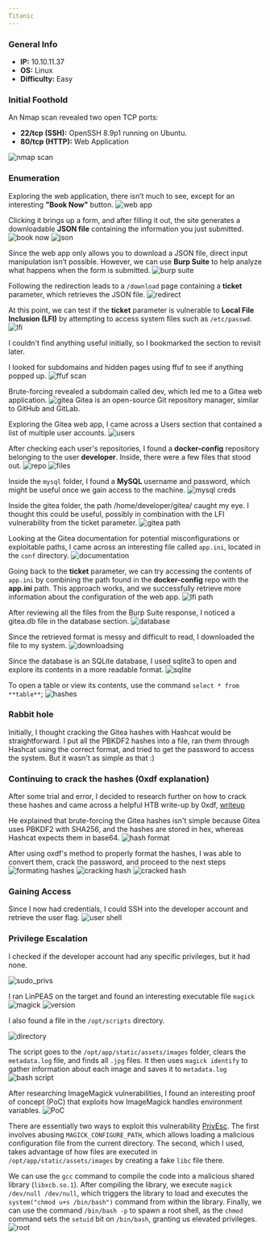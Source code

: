 ```yaml
---
Titanic 
---
```

### General Info

- **IP:** 10.10.11.37
- **OS:** Linux
- **Difficulty:** Easy

### Initial Foothold
An Nmap scan revealed two open TCP ports:
- **22/tcp (SSH):** OpenSSH 8.9p1 running on Ubuntu.
- **80/tcp (HTTP):** Web Application

![nmap scan](https://github.com/J4ck3lXploit/HTB-writeups/blob/main/Images/Screenshot%202025-02-17%20132816.png)

### Enumeration
Exploring the web application, there isn’t much to see, except for an interesting **"Book Now"** button.
![web app](https://github.com/J4ck3lXploit/HTB-writeups/blob/main/Images/Screenshot%202025-02-17%20132927.png)

Clicking it brings up a form, and after filling it out, the site generates a downloadable **JSON file** containing the information you just submitted.
![book now](https://github.com/J4ck3lXploit/HTB-writeups/blob/main/Images/Screenshot%202025-02-19%20114251.png)
![json](https://github.com/J4ck3lXploit/HTB-writeups/blob/main/Images/Screenshot%202025-02-17%20133433.png)

Since the web app only allows you to download a JSON file, direct input manipulation isn’t possible. However, we can use **Burp Suite** to help analyze what happens when the form is submitted.
![burp suite](https://github.com/J4ck3lXploit/HTB-writeups/blob/main/Images/Screenshot%202025-02-17%20133530.png)

Following the redirection leads to a `/download` page containing a **ticket** parameter, which retrieves the JSON file.
![redirect](https://github.com/J4ck3lXploit/HTB-writeups/blob/main/Images/Screenshot%202025-02-17%20133703.png)

At this point, we can test if the **ticket** parameter is vulnerable to **Local File Inclusion (LFI)** by attempting to access system files such as `/etc/passwd`. 
![lfi](https://github.com/J4ck3lXploit/HTB-writeups/blob/main/Images/Screenshot%202025-02-17%20134052.png)

I couldn't find anything useful initially, so I bookmarked the section to revisit later.

I looked for subdomains and hidden pages using ffuf to see if anything popped up.
![ffuf scan](https://github.com/J4ck3lXploit/HTB-writeups/blob/main/Images/Screenshot%202025-02-17%20134624.png)

Brute-forcing revealed a subdomain called dev, which led me to a Gitea web application.
![gitea](https://github.com/J4ck3lXploit/HTB-writeups/blob/main/Images/Screenshot%202025-02-17%20134803.png)
Gitea is an open-source Git repository manager, similar to GitHub and GitLab.

Exploring the Gitea web app, I came across a Users section that contained a list of multiple user accounts.
![users](https://github.com/J4ck3lXploit/HTB-writeups/blob/main/Images/Screenshot%202025-02-17%20135029.png)

After checking each user's repositories, I found a **docker-config** repository belonging to the user **developer**. Inside, there were a few files that stood out.
![repo](https://github.com/J4ck3lXploit/HTB-writeups/blob/main/Images/Screenshot%202025-02-17%20135134.png)
![files](https://github.com/J4ck3lXploit/HTB-writeups/blob/main/Images/Screenshot%202025-02-17%20135205.png)

Inside the `mysql` folder, I found a **MySQL** username and password, which might be useful once we gain access to the machine.
![mysql creds](https://github.com/J4ck3lXploit/HTB-writeups/blob/main/Images/Screenshot%202025-02-17%20135336.png)

Inside the gitea folder, the path /home/developer/gitea/ caught my eye. I thought this could be useful, possibly in combination with the LFI vulnerability from the ticket parameter.
![gitea path](https://github.com/J4ck3lXploit/HTB-writeups/blob/main/Images/Screenshot%202025-02-17%20135314.png)

Looking at the Gitea documentation for potential misconfigurations or exploitable paths, I came across an interesting file called `app.ini`, located in the `conf` directory.
![documentation](https://github.com/J4ck3lXploit/HTB-writeups/blob/main/Images/Screenshot%202025-02-17%20135931.png)

Going back to the **ticket** parameter, we can try accessing the contents of `app.ini` by combining the path found in the **docker-config** repo with the **app.ini** path. This approach works, and we successfully retrieve more information about the configuration of the web app.
![lfi path](https://github.com/J4ck3lXploit/HTB-writeups/blob/main/Images/Screenshot%202025-02-17%20140104.png)

After reviewing all the files from the Burp Suite response, I noticed a gitea.db file in the database section.
![database](https://github.com/J4ck3lXploit/HTB-writeups/blob/main/Images/Screenshot%202025-02-17%20140441.png)

Since the retrieved format is messy and difficult to read, I downloaded the file to my system.
![downloadsing](https://github.com/J4ck3lXploit/HTB-writeups/blob/main/Images/Screenshot%202025-02-17%20140653.png)

Since the database is an SQLite database, I used sqlite3 to open and explore its contents in a more readable format.
![sqlite](https://github.com/J4ck3lXploit/HTB-writeups/blob/main/Images/Screenshot%202025-02-17%20140927.png)

To open a table or view its contents, use the command `select * from **table**`; 
![hashes](https://github.com/J4ck3lXploit/HTB-writeups/blob/main/Images/Screenshot%202025-02-17%20141214.png)

### Rabbit hole
Initially, I thought cracking the Gitea hashes with Hashcat would be straightforward. I put all the PBKDF2 hashes into a file, ran them through Hashcat using the correct format, and tried to get the password to access the system. But it wasn't as simple as that :) 

### Continuing to crack the hashes (0xdf explanation)
After some trial and error, I decided to research further on how to crack these hashes and came across a helpful HTB write-up by 0xdf,
[writeup](https://0xdf.gitlab.io/2024/12/14/htb-compiled.html#)

He explained that brute-forcing the Gitea hashes isn't simple because Gitea uses PBKDF2 with SHA256, and the hashes are stored in hex, whereas Hashcat expects them in base64. 
![hash format](https://github.com/J4ck3lXploit/HTB-writeups/blob/main/Images/Screenshot%202025-02-18%20135139.png)

After using oxdf's method to properly format the hashes, I was able to convert them, crack the password, and proceed to the next steps
![formating hashes](https://github.com/J4ck3lXploit/HTB-writeups/blob/main/Images/Screenshot%202025-02-17%20142557.png)
![cracking hash](https://github.com/J4ck3lXploit/HTB-writeups/blob/main/Images/Screenshot%202025-02-18%20135709.png)
![cracked hash](https://github.com/J4ck3lXploit/HTB-writeups/blob/main/Images/Screenshot%202025-02-18%20135719.png)

### Gaining Access
Since I now had credentials, I could SSH into the developer account and retrieve the user flag.
![user shell](https://github.com/J4ck3lXploit/HTB-writeups/blob/main/Images/Screenshot%202025-02-18%20135827.png)

### Privilege Escalation
I checked if the developer account had any specific privileges, but it had none.

![sudo_privs](https://github.com/J4ck3lXploit/HTB-writeups/blob/main/Images/Screenshot%202025-02-18%20181050.png)

I ran LinPEAS on the target and found an interesting executable file `magick` 
![magick](https://github.com/J4ck3lXploit/HTB-writeups/blob/main/Images/Screenshot%202025-02-18%20181344.png)
![version](https://github.com/J4ck3lXploit/HTB-writeups/blob/main/Images/Screenshot%202025-02-18%20182156.png)

I also found a file in the `/opt/scripts` directory.

![directory](https://github.com/J4ck3lXploit/HTB-writeups/blob/main/Images/Screenshot%202025-02-18%20181458.png)

The script goes to the `/opt/app/static/assets/images` folder, clears the `metadata.log` file, and finds all `.jpg` files. It then uses `magick identify` to gather information about each image and saves it to `metadata.log`
![bash script](https://github.com/J4ck3lXploit/HTB-writeups/blob/main/Images/Screenshot%202025-02-18%20181441.png)

After researching ImageMagick vulnerabilities, I found an interesting proof of concept (PoC) that exploits how ImageMagick handles environment variables. 
![PoC](https://github.com/J4ck3lXploit/HTB-writeups/blob/main/Images/Screenshot%202025-02-18%20182254.png)

There are essentially two ways to exploit this vulnerability [PrivEsc](https://github.com/ImageMagick/ImageMagick/security/advisories/GHSA-8rxc-922v-phg8). The first involves abusing `MAGICK_CONFIGURE_PATH`, which allows loading a malicious configuration file from the current directory. The second, which I used, takes advantage of how files are executed in `/opt/app/static/assets/images` by creating a fake `libc` file there. 

We can use the `gcc` command to compile the code into a malicious shared library (`libxcb.so.1`). After compiling the library, we execute `magick /dev/null /dev/null`, which triggers the library to load and executes the `system("chmod u+s /bin/bash")` command from within the library. Finally, we can use the command `/bin/bash -p` to spawn a root shell, as the `chmod` command sets the `setuid` bit on `/bin/bash`, granting us elevated privileges.
![root](https://github.com/J4ck3lXploit/HTB-writeups/blob/main/Images/Screenshot%202025-02-18%20183225.png)
